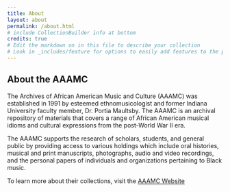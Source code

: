 ```yaml
---
title: About
layout: about
permalink: /about.html
# include CollectionBuilder info at bottom
credits: true
# Edit the markdown on in this file to describe your collection
# Look in _includes/feature for options to easily add features to the page
---
```


## About the AAAMC 

The Archives of African American Music and Culture (AAAMC) was established in 1991 by esteemed ethnomusicologist and former Indiana University faculty member, Dr. Portia Maultsby. The AAAMC is an archival repository of materials that covers a range of African American musical idioms and cultural expressions from the post-World War II era. 

The AAAMC supports the research of scholars, students, and general public by providing access to various holdings which include oral histories, musical and print manuscripts, photographs, audio and video recordings, and the personal papers of individuals and organizations pertaining to Black music.

To learn more about their collections, visit the [AAAMC Website](https://aaamc.indiana.edu)

